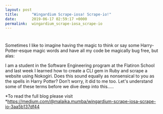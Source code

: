 ```yaml
---
layout: post
title:      "Wingardium Scrape-iosa! Scrape-io!"
date:       2019-06-17 02:59:17 +0000
permalink:  wingardium_scrape-iosa_scrape-io
---
```


# 
Sometimes I like to imagine having the magic to think or say some Harry-Potter-esque magic words and have all my code be magically bug free, but alas:


I am a student in the Software Engineering program at the Flatiron School and last week I learned how to create a CLI gem in Ruby and scrape a website using Nokogiri. Does this sound equally as nonsensical to you as the spells in Harry Potter? Don’t worry, it did to me too. Let's understand some of these terms before we dive deep into this.....

*To read the full blog please visit *https://medium.com/@malaika.mumba/wingardium-scrape-iosa-scrape-io-3aa5b137df44


